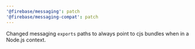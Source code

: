 ```yaml
---
'@firebase/messaging': patch
'@firebase/messaging-compat': patch
---
```


Changed messaging `exports` paths to always point to cjs bundles when in a Node.js context.

